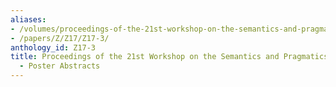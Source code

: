 ```yaml
---
aliases:
- /volumes/proceedings-of-the-21st-workshop-on-the-semantics-and-pragmatics-of-dialogue-poster-abstracts/
- /papers/Z/Z17/Z17-3/
anthology_id: Z17-3
title: Proceedings of the 21st Workshop on the Semantics and Pragmatics of Dialogue
  - Poster Abstracts
---
```

